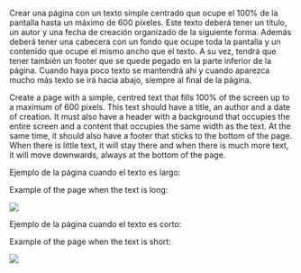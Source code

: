 Crear una página con un texto simple centrado que ocupe el 100% de la pantalla hasta un máximo de 600 píxeles. Este texto deberá tener un título, un autor y una fecha de creación organizado de la siguiente forma.
Además deberá tener una cabecera con un fondo que ocupe toda la pantalla y un contenido que ocupe el mismo ancho que el texto. A su vez, tendrá que tener también un footer que se quede pegado en la parte inferior de la página. Cuando haya poco texto se mantendrá ahí y cuando aparezca mucho más texto se irá hacia abajo, siempre al final de la página.

Create a page with a simple, centred text that fills 100% of the screen up to a maximum of 600 pixels. This text should have a title, an author and a date of creation.
It must also have a header with a background that occupies the entire screen and a content that occupies the same width as the text. At the same time, it should also have a footer that sticks to the bottom of the page. When there is little text, it will stay there and when there is much more text, it will move downwards, always at the bottom of the page.

Ejemplo de la página cuando el texto es largo:

Example of the page when the text is long:

![](https://files.gitbook.com/v0/b/gitbook-28427.appspot.com/o/assets%2F-MWwxJ68y05F115J-zJ5%2Fsync%2Fd8261f398c87712fa45f7c8b2f952aae0ea22f1c.png?generation=1617004306662714&alt=media)

Ejemplo de la página cuando el texto es corto:

Example of the page when the text is short:

![](https://files.gitbook.com/v0/b/gitbook-28427.appspot.com/o/assets%2F-MWwxJ68y05F115J-zJ5%2Fsync%2F0e94b1e1f1639aa06439ae11fb0137faf85e2e5d.png?generation=1617004306332907&alt=media)


